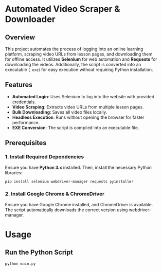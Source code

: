 # Automated Video Scraper & Downloader

## Overview

This project automates the process of logging into an online learning platform, scraping video URLs from lesson pages, and downloading them for offline access. It utilizes **Selenium** for web automation and **Requests** for downloading the videos. Additionally, the script is converted into an executable (`.exe`) for easy execution without requiring Python installation.

## Features

- **Automated Login**: Uses Selenium to log into the website with provided credentials.
- **Video Scraping**: Extracts video URLs from multiple lesson pages.
- **Bulk Downloading**: Saves all video files locally.
- **Headless Execution**: Runs without opening the browser for faster performance.
- **EXE Conversion**: The script is compiled into an executable file.

## Prerequisites

### 1. Install Required Dependencies

Ensure you have **Python 3.x** installed. Then, install the necessary Python libraries:

```bash
pip install selenium webdriver-manager requests pyinstaller
```
### 2. Install Google Chrome & ChromeDriver

Ensure you have Google Chrome installed, and ChromeDriver is available. The script automatically downloads the correct version using webdriver-manager.

# Usage

## Run the Python Script
```bash
python main.py
```
